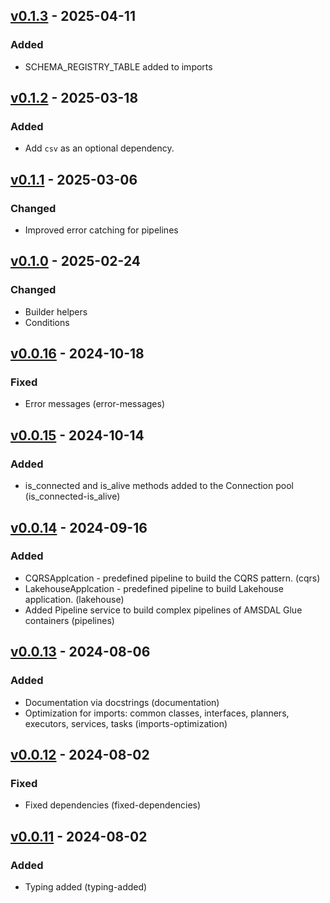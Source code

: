 ## [v0.1.3](https://pypi.org/project/amsdal-glue/0.1.3/) - 2025-04-11

### Added

- SCHEMA_REGISTRY_TABLE added to imports

## [v0.1.2](https://pypi.org/project/amsdal-glue/0.1.2/) - 2025-03-18

### Added

- Add `csv` as an optional dependency.

## [v0.1.1](https://pypi.org/project/amsdal-glue/0.1.1/) - 2025-03-06

### Changed

- Improved error catching for pipelines

## [v0.1.0](https://pypi.org/project/amsdal-glue/0.1.0/) - 2025-02-24

### Changed

- Builder helpers
- Conditions

## [v0.0.16](https://pypi.org/project/amsdal-glue/0.0.16/) - 2024-10-18

### Fixed

- Error messages (error-messages)

## [v0.0.15](https://pypi.org/project/amsdal-glue/0.0.15/) - 2024-10-14

### Added

- is_connected and is_alive methods added to the Connection pool (is_connected-is_alive) 

## [v0.0.14](https://pypi.org/project/amsdal-glue/0.0.14/) - 2024-09-16

### Added

- CQRSApplcation - predefined pipeline to build the CQRS pattern. (cqrs)
- LakehouseApplcation - predefined pipeline to build Lakehouse application. (lakehouse)
- Added Pipeline service to build complex pipelines of AMSDAL Glue containers (pipelines)

## [v0.0.13](https://pypi.org/project/amsdal-glue/0.0.13/) - 2024-08-06

### Added

- Documentation via docstrings (documentation)
- Optimization for imports: common classes, interfaces, planners, executors, services, tasks (imports-optimization)
## [v0.0.12](https://pypi.org/project/amsdal-glue/0.0.12/) - 2024-08-02


### Fixed

- Fixed dependencies (fixed-dependencies)


## [v0.0.11](https://pypi.org/project/amsdal-glue/0.0.11/) - 2024-08-02


### Added

- Typing added (typing-added)
